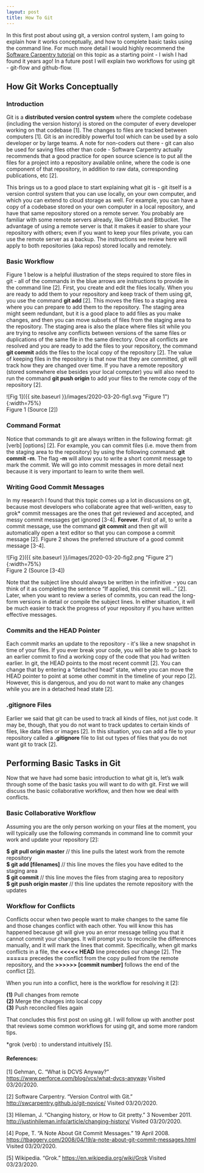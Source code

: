 ```yaml
---
layout: post
title: How To Git
---
```


In this first post about using git, a version control system, I am going to explain how it works conceptually, and how to complete basic tasks using the command line. For much more detail I would highly recommend the [Software Carpentry tutorial](http://swcarpentry.github.io/git-novice/) on this topic as a starting point - I wish I had found it years ago! In a future post I will explain two workflows for using git - git-flow and github-flow. 

## How Git Works Conceptually

### Introduction
Git is a **distributed version control system** where the complete codebase (including the version history) is stored on the computer of every developer working on that codebase [1]. The changes to files are tracked between computers [1]. Git is an incredibly powerful tool which can be used by a solo developer or by large teams. A note for non-coders out there - git can also be used for saving files other than code - Software Carpentry actually recommends that a good practice for open source science is to put all the files for a project into a repository available online, where the code is one component of that repository, in addition to raw data, corresponding publications, etc [2].

This brings us to a good place to start explaining what git is - git itself is a version control system that you can use locally, on your own computer, and which you can extend to cloud storage as well. For example, you can have a copy of a codebase stored on your own computer in a local repository, and have that same repository stored on a remote server. You probably are familiar with some remote servers already, like GitHub and Bitbucket. The advantage of using a remote server is that it makes it easier to share your repository with others; even if you want to keep your files private, you can use the remote server as a backup. The instructions we review here will apply to both repositories (aka repos) stored locally and remotely. 

### Basic Workflow

Figure 1 below is a helpful illustration of the steps required to store files in git - all of the commands in the blue arrows are instructions to provide in the command line [2]. First, you create and edit the files locally. When you are ready to add them to your repository and keep track of them using git, you use the command **git add** [2]. This moves the files to a staging area where you can prepare to add them to the repository. The staging area might seem redundant, but it is a good place to add files as you make changes, and then you can move subsets of files from the staging area to the repository. The staging area is also the place where files sit while you are trying to resolve any conflicts between versions of the same files or duplications of the same file in the same directory. Once all conflicts are resolved and you are ready to add the files to your repository, the command **git commit** adds the files to the local copy of the repository [2]. The value of keeping files in the repository is that now that they are committed, git will track how they are changed over time. If you have a remote repository (stored somewhere else besides your local computer) you will also need to run the command **git push origin** to add your files to the remote copy of the repository [2]. 

![Fig 1]({{ site.baseurl }}/images/2020-03-20-fig1.svg "Figure 1"){:width=75%}    
Figure 1 (Source [2])

### Command Format
Notice that commands to git are always written in the following format: git [verb] [options] [2]. For example, you can commit files (i.e. move them from the staging area to the repository) by using the following command: **git commit -m**. The flag **-m** will allow you to write a short commit message to mark the commit. We will go into commit messages in more detail next because it is very important to learn to write them well. 

### Writing Good Commit Messages
In my research I found that this topic comes up a lot in discussions on git, because most developers who collaborate agree that well-written, easy to grok* commit messages are the ones that get reviewed and accepted, and messy commit messages get ignored [3-4]. **Forever.** First of all, to write a commit message, use the command **git commit** and then git will automatically open a text editor so that you can compose a commit message [2]. Figure 2 shows the preferred structure of a good commit message [3-4]. 

![Fig 2]({{ site.baseurl }}/images/2020-03-20-fig2.png "Figure 2"){:width=75%}    
Figure 2 (Source [3-4])

Note that the subject line should always be written in the infinitive - you can think of it as completing the sentence “If applied, this commit will...” [2]. Later, when you want to review a series of commits, you can read the long-form versions in detail or compile the subject lines. In either situation, it will be much easier to track the progress of your repository if you have written effective messages. 

### Commits and the HEAD Pointer
Each commit marks an update to the repository - it's like a new snapshot in time of your files. If you ever break your code, you will be able to go back to an earlier commit to find a working copy of the code that you had written earlier. In git, the HEAD points to the most recent commit [2]. You can change that by entering a “detached head” state, where you can move the HEAD pointer to point at some other commit in the timeline of your repo [2]. However, this is dangerous, and you do not want to make any changes while you are in a detached head state [2].

### .gitignore Files
Earlier we said that git can be used to track all kinds of files, not just code. It may be, though, that you do not want to track updates to certain kinds of files, like data files or images [2]. In this situation, you can add a file to your repository called a **.gitignore** file to list out types of files that you do not want git to track [2]. 

## Performing Basic Tasks in Git

Now that we have had some basic introduction to what git is, let’s walk through some of the basic tasks you will want to do with git. First we will discuss the basic collaborative workflow, and then how we deal with conflicts. 

### Basic Collaborative Workflow
Assuming you are the only person working on your files at the moment, you will typically use the following commands in command line to commit your work and update your repository [2]: 

**$ git pull origin master** // this line pulls the latest work from the remote repository    
**$ git add [filenames]** // this line moves the files you have edited to the staging area    
**$ git commit** // this line moves the files from staging area to repository     
**$ git push origin master** // this line updates the remote repository with the updates    

### Workflow for Conflicts
Conflicts occur when two people want to make changes to the same file and those changes conflict with each other. You will know this has happened because git will give you an error message telling you that it cannot commit your changes. It will prompt you to reconcile the differences manually, and it will mark the lines that commit. Specifically, when git marks conflicts in a file, the **\<\<\<\<\< HEAD** line precedes our change [2]. The **======** precedes the conflict from the copy pulled from the remote repository, and the **\>\>\>\>\>\> [commit number]** follows the end of the conflict [2]. 

When you run into a conflict, here is the workflow for resolving it [2]: 

**(1)** Pull changes from remote      
**(2)** Merge the changes into local copy       
**(3)** Push reconciled files again        

That concludes this first post on using git. I will follow up with another post that reviews some common workflows for using git, and some more random tips. 

*grok (verb) : to understand intuitively [5].

#### References: 
[1] Gehman, C. “What is DCVS Anyway?” <https://www.perforce.com/blog/vcs/what-dvcs-anyway> Visited 03/20/2020. 

[2] Software Carpentry. “Version Control with Git.” <http://swcarpentry.github.io/git-novice/> Visited 03/20/2020. 

[3] Hileman, J. “Changing history, or How to Git pretty.” 3 November 2011. <http://justinhileman.info/article/changing-history/> Visited 03/20/2020. 

[4] Pope, T. “A Note About Git Commit Messages.” 19 April 2008. <https://tbaggery.com/2008/04/19/a-note-about-git-commit-messages.html> Visited 03/20/2020.

[5] Wikipedia. “Grok.” <https://en.wikipedia.org/wiki/Grok> Visited 03/23/2020.
